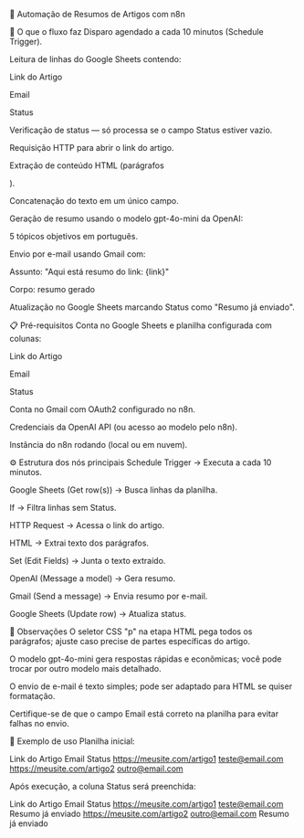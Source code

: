 📄 Automação de Resumos de Artigos com n8n

🚀 O que o fluxo faz
Disparo agendado a cada 10 minutos (Schedule Trigger).

Leitura de linhas do Google Sheets contendo:

Link do Artigo

Email

Status

Verificação de status — só processa se o campo Status estiver vazio.

Requisição HTTP para abrir o link do artigo.

Extração de conteúdo HTML (parágrafos <p>).

Concatenação do texto em um único campo.

Geração de resumo usando o modelo gpt-4o-mini da OpenAI:

5 tópicos objetivos em português.

Envio por e-mail usando Gmail com:

Assunto: "Aqui está resumo do link: {link}"

Corpo: resumo gerado

Atualização no Google Sheets marcando Status como "Resumo já enviado".

📋 Pré-requisitos
Conta no Google Sheets e planilha configurada com colunas:

Link do Artigo

Email

Status

Conta no Gmail com OAuth2 configurado no n8n.

Credenciais da OpenAI API (ou acesso ao modelo pelo n8n).

Instância do n8n rodando (local ou em nuvem).

⚙️ Estrutura dos nós principais
Schedule Trigger → Executa a cada 10 minutos.

Google Sheets (Get row(s)) → Busca linhas da planilha.

If → Filtra linhas sem Status.

HTTP Request → Acessa o link do artigo.

HTML → Extrai texto dos parágrafos.

Set (Edit Fields) → Junta o texto extraído.

OpenAI (Message a model) → Gera resumo.

Gmail (Send a message) → Envia resumo por e-mail.

Google Sheets (Update row) → Atualiza status.

🧠 Observações
O seletor CSS "p" na etapa HTML pega todos os parágrafos; ajuste caso precise de partes específicas do artigo.

O modelo gpt-4o-mini gera respostas rápidas e econômicas; você pode trocar por outro modelo mais detalhado.

O envio de e-mail é texto simples; pode ser adaptado para HTML se quiser formatação.

Certifique-se de que o campo Email está correto na planilha para evitar falhas no envio.

📎 Exemplo de uso
Planilha inicial:

Link do Artigo	Email	Status
https://meusite.com/artigo1	teste@email.com	
https://meusite.com/artigo2	outro@email.com	

Após execução, a coluna Status será preenchida:

Link do Artigo	Email	Status
https://meusite.com/artigo1	teste@email.com	Resumo já enviado
https://meusite.com/artigo2	outro@email.com	Resumo já enviado
